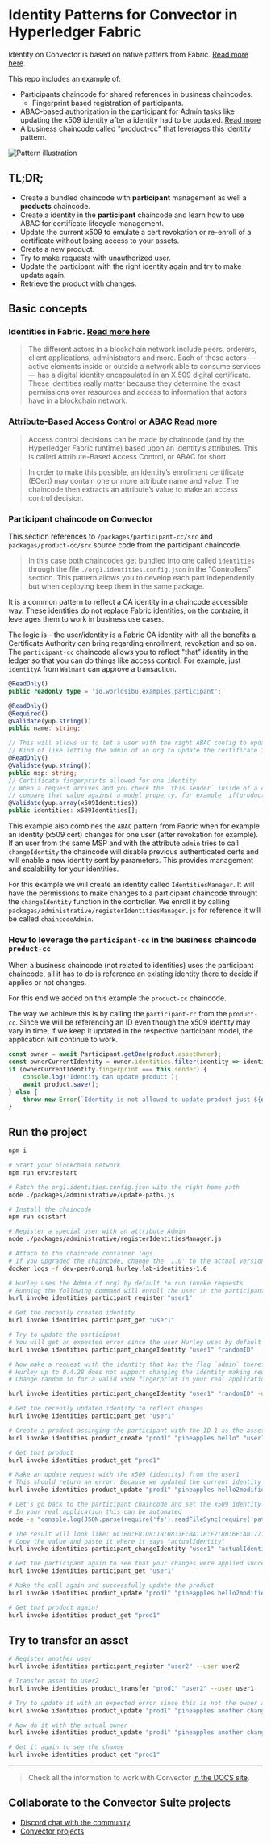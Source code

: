 # Identity Patterns for Convector in Hyperledger Fabric

Identity on Convector is based on native patters from Fabric. [Read more here](https://hyperledger-fabric-ca.readthedocs.io/en/release-1.4/users-guide.html).

This repo includes an example of:

* Participants chaincode for shared references in business chaincodes.
  * Fingerprint based registration of participants.
* ABAC-based authorization in the participant for Admin tasks like updating the x509 identity after a identity had to be updated. [Read more](https://hyperledger-fabric-ca.readthedocs.io/en/release-1.4/users-guide.html#attribute-based-access-control)
* A business chaincode called "product-cc" that leverages this identity pattern.

![Pattern illustration](images/identityExample.png?raw=true "Identity Pattern")

## TL;DR;

* Create a bundled chaincode with **participant** management as well a **products** chaincode.
* Create a identity in the **participant** chaincode and learn how to use ABAC for certificate lifecycle management.
* Update the current x509 to emulate a cert revokation or re-enroll of a certificate without losing access to your assets.
* Create a new product.
* Try to make requests with unauthorized user.
* Update the participant with the right identity again and try to make update again.
* Retrieve the product with changes.

## Basic concepts

### Identities in Fabric. [Read more here](https://hyperledger-fabric.readthedocs.io/en/release-1.4/identity/identity.html)

> The different actors in a blockchain network include peers, orderers, client applications, administrators and more. Each of these actors — active elements inside or outside a network able to consume services — has a digital identity encapsulated in an X.509 digital certificate. These identities really matter because they determine the exact permissions over resources and access to information that actors have in a blockchain network.

### Attribute-Based Access Control or ABAC [Read more](https://hyperledger-fabric-ca.readthedocs.io/en/release-1.4/users-guide.html#attribute-based-access-control)

> Access control decisions can be made by chaincode (and by the Hyperledger Fabric runtime) based upon an identity’s attributes. This is called Attribute-Based Access Control, or ABAC for short.

> In order to make this possible, an identity’s enrollment certificate (ECert) may contain one or more attribute name and value. The chaincode then extracts an attribute’s value to make an access control decision.

### Participant chaincode on Convector

This section references to `/packages/participant-cc/src` and `packages/product-cc/src` source code from the participant chaincode.

> In this case both chaincodes get bundled into one called `identities` through the file `./org1.identities.config.json` in the "Controllers" section. This pattern allows you to develop each part independently but when deploying keep them in the same package.

It is a common pattern to reflect a CA identity in a chaincode accessible way.
These identities do not replace Fabric identities, on the contraire, it leverages them to work in business use cases.

The logic is - the user/identity is a Fabric CA identity with all the benefits a Certificate Authority can bring regarding enrollment, revokation and so on. The `participant-cc` chaincode allows you to reflect "that" identity in the ledger so that you can do things like access control. For example, just `identityA` from `Walmart` can approve a transaction.

```ts
@ReadOnly()
public readonly type = 'io.worldsibu.examples.participant';

@ReadOnly()
@Required()
@Validate(yup.string())
public name: string;

// This will allows us to let a user with the right ABAC config to update the identity
// Kind of like letting the admin of an org to update the certificate identity
@ReadOnly()
@Validate(yup.string())
public msp: string;
// Certificate fingerprints allowed for one identity
// When a request arrives and you check the `this.sender` inside of a chaincode you can
// compare that value against a model property, for example `if(product.createdBy===this.sender){ product.updated=true; await product.save(); }`
@Validate(yup.array(x509Identities))
public identities: x509Identities[];
```

This example also combines the `ABAC` pattern from Fabric when for example an identity (x509 cert) changes for one user (after revokation for example). If an user from the same MSP and with the attribute `admin` tries to call `changeIdentity` the chaincode will disable previous authenticated certs and will enable a new identity sent by parameters. This provides management and scalability for your identities.

For this example we will create an identity called `IdentitiesManager`. It will have the permissions to make changes to a participant chaincode throught the `changeIdentity` function in the controller. We enroll it by calling `packages/administrative/registerIdentitiesManager.js` for reference it will be called `chaincodeAdmin`.

### How to leverage the `participant-cc` in the business chaincode `product-cc`

When a business chaincode (not related to identities) uses the participant chaincode, all it has to do is reference an existing identity there to decide if applies or not changes.

For this end we added on this example the `product-cc` chaincode.

The way we achieve this is by calling the `participant-cc` from the `product-cc`. Since we will be referencing an ID even though the x509 identity may vary in time, if we keep it updated in the respective participant model, the application will continue to work.

```ts
const owner = await Participant.getOne(product.assetOwner);
const ownerCurrentIdentity = owner.identities.filter(identity => identity.status === true)[0];
if (ownerCurrentIdentity.fingerprint === this.sender) {
    console.log('Identity can update product');
    await product.save();
} else {
    throw new Error(`Identity is not allowed to update product just ${owner.name} can`);
}
```

## Run the project

```bash
npm i

# Start your blockchain network
npm run env:restart

# Patch the org1.identities.config.json with the right home path
node ./packages/administrative/update-paths.js

# Install the chaincode
npm run cc:start

# Register a special user with an attribute Admin
node ./packages/administrative/registerIdentitiesManager.js

# Attach to the chaincode container logs.
# If you upgraded the chaincode, change the '1.0' to the actual version or do `docker ps` and find the right name for the container
docker logs -f dev-peer0.org1.hurley.lab-identities-1.0

# Hurley uses the Admin of org1 by default to run invoke requests
# Running the following command will enroll the user in the participants chaincode
hurl invoke identities participant_register "user1"

# Get the recently created identity
hurl invoke identities participant_get "user1"

# Try to update the participant
# You will get an expected error since the user Hurley uses by default to make the request doesn't use have the `admin` in its `attrs` fields. Expected error "Unathorized. Requester identity is not an admin"
hurl invoke identities participant_changeIdentity "user1" "randomID"

# Now make a request with the identity that has the flag `admin` therefore is authorized to make updates!
# Hurley up to 0.4.28 does not support changing the identity making requests, since that usually happens at the application level, so we use the chaincode manager from Convector.
# Change random id for a valid x509 fingerprint in your real application.

hurl invoke identities participant_changeIdentity "user1" "randomID" -u chaincodeAdmin

# Get the recently updated identity to reflect changes
hurl invoke identities participant_get "user1"

# Create a product assinging the participant with the ID 1 as the asset owner
hurl invoke identities product_create "prod1" "pineapples hello" "user1" -u user1

# Get that product
hurl invoke identities product_get "prod1"

# Make an update request with the x509 (identity) from the user1
# This should return an error! Because we updated the current identity of it to `randomID` which is NOT the fingerprint of a valid cert
hurl invoke identities product_update "prod1" "pineapples hello2modified" --user user1

# Let's go back to the participant chaincode and set the x509 identity through `changeIdentity` to the valid x509 identity
# In your real application this can be automated
node -e "console.log(JSON.parse(require('fs').readFileSync(require('path').resolve(require('os').homedir(), 'hyperledger-fabric-network/.hfc-org1/user1'), 'utf8')).enrollment.identity.certificate)" | openssl x509 -fingerprint -noout | cut -d '=' -f2 ;

# The result will look like: 6C:B0:F8:D8:1B:08:3F:BA:18:F7:8B:6E:AB:77:53:97:C1:2F:71:14
# Copy the value and paste it where it says "actualIdentity"
hurl invoke identities participant_changeIdentity "user1" "actualIdentity" --user chaincodeAdmin

# Get the participant again to see that your changes were applied successfully
hurl invoke identities participant_get "user1"

# Make the call again and successfully update the product
hurl invoke identities product_update "prod1" "pineapples hello2modified" --user user1

# Get that product again!
hurl invoke identities product_get "prod1"
```

## Try to transfer an asset

```bash
# Register another user
hurl invoke identities participant_register "user2" --user user2

# Transfer asset to user2
hurl invoke identities product_transfer "prod1" "user2" --user user1

# Try to update it with an expected error since this is not the owner anymore
hurl invoke identities product_update "prod1" "pineapples another change" --user user1

# Now do it with the actual owner
hurl invoke identities product_update "prod1" "pineapples another change" --user user2

# Get it again to see the change
hurl invoke identities product_get "prod1"

```

---

> Check all the information to work with Convector <a href="https://worldsibu.github.io/convector" target="_blank">in the DOCS site</a>.

## Collaborate to the Convector Suite projects

* <a href="https://discord.gg/twRwpWt" target="_blank">Discord chat with the community</a>
* <a href="https://github.com/worldsibu" target="_blank">Convector projects</a>
